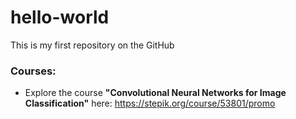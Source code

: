 # hello-world
This is my first repository on the GitHub


### Courses:
* Explore the course **"Convolutional Neural Networks for Image Classification"** here: https://stepik.org/course/53801/promo
